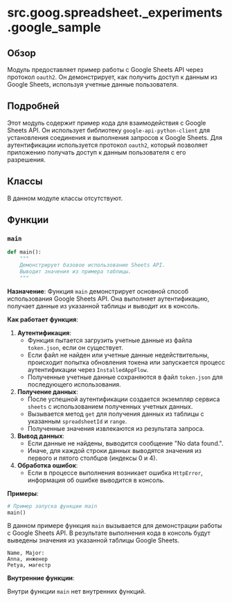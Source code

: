 # src.goog.spreadsheet._experiments.google_sample

## Обзор

Модуль предоставляет пример работы с Google Sheets API через протокол `oauth2`. Он демонстрирует, как получить доступ к данным из Google Sheets, используя учетные данные пользователя.

## Подробней

Этот модуль содержит пример кода для взаимодействия с Google Sheets API. Он использует библиотеку `google-api-python-client` для установления соединения и выполнения запросов к Google Sheets. Для аутентификации используется протокол `oauth2`, который позволяет приложению получать доступ к данным пользователя с его разрешения.

## Классы

В данном модуле классы отсутствуют.

## Функции

### `main`

```python
def main():
    """
    Демонстрирует базовое использование Sheets API.
    Выводит значения из примера таблицы.
    """
```

**Назначение**: Функция `main` демонстрирует основной способ использования Google Sheets API. Она выполняет аутентификацию, получает данные из указанной таблицы и выводит их в консоль.

**Как работает функция**:

1.  **Аутентификация**:
    *   Функция пытается загрузить учетные данные из файла `token.json`, если он существует.
    *   Если файл не найден или учетные данные недействительны, происходит попытка обновления токена или запускается процесс аутентификации через `InstalledAppFlow`.
    *   Полученные учетные данные сохраняются в файл `token.json` для последующего использования.
2.  **Получение данных**:
    *   После успешной аутентификации создается экземпляр сервиса `sheets` с использованием полученных учетных данных.
    *   Вызывается метод `get` для получения данных из таблицы с указанным `spreadsheetId` и `range`.
    *   Полученные значения извлекаются из результата запроса.
3.  **Вывод данных**:
    *   Если данные не найдены, выводится сообщение "No data found.".
    *   Иначе, для каждой строки данных выводятся значения из первого и пятого столбцов (индексы 0 и 4).
4.  **Обработка ошибок**:
    *   Если в процессе выполнения возникает ошибка `HttpError`, информация об ошибке выводится в консоль.

**Примеры**:

```python
# Пример запуска функции main
main()
```
В данном примере функция `main` вызывается для демонстрации работы с Google Sheets API. В результате выполнения кода в консоль будут выведены значения из указанной таблицы Google Sheets.

```
Name, Major:
Anna, инженер
Petya, магестр
```

**Внутренние функции**:

Внутри функции `main` нет внутренних функций.